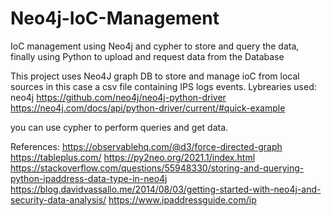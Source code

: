 # Neo4j-IoC-Management
IoC management using Neo4j and cypher to store and query the data, finally using Python to upload and request data from the Database

This project uses Neo4J graph DB to store and manage ioC from local sources in this case a csv file containing IPS logs events. 
Lybrearies used:
neo4j
https://github.com/neo4j/neo4j-python-driver
https://neo4j.com/docs/api/python-driver/current/#quick-example

you can use cypher to perform queries and get data.

References:
https://observablehq.com/@d3/force-directed-graph
https://tableplus.com/
https://py2neo.org/2021.1/index.html
https://stackoverflow.com/questions/55948330/storing-and-querying-python-ipaddress-data-type-in-neo4j
https://blog.davidvassallo.me/2014/08/03/getting-started-with-neo4j-and-security-data-analysis/
https://www.ipaddressguide.com/ip
